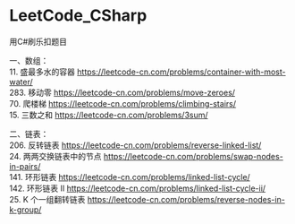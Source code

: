 # LeetCode_CSharp 

用C#刷乐扣题目


一、数组：  
11. 盛最多水的容器	https://leetcode-cn.com/problems/container-with-most-water/  
283. 移动零	https://leetcode-cn.com/problems/move-zeroes/  
70. 爬楼梯	https://leetcode-cn.com/problems/climbing-stairs/  
15. 三数之和	https://leetcode-cn.com/problems/3sum/  

二、链表：  
206. 反转链表	https://leetcode-cn.com/problems/reverse-linked-list/  
24. 两两交换链表中的节点	https://leetcode-cn.com/problems/swap-nodes-in-pairs/  
141. 环形链表	https://leetcode-cn.com/problems/linked-list-cycle/  
142. 环形链表 II	https://leetcode-cn.com/problems/linked-list-cycle-ii/  
25. K 个一组翻转链表	https://leetcode-cn.com/problems/reverse-nodes-in-k-group/  
